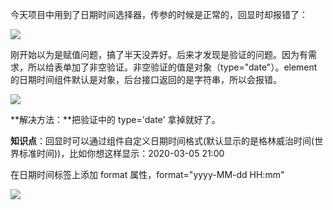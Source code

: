 今天项目中用到了日期时间选择器，传参的时候是正常的，回显时却报错了：

![](https://i.imgur.com/EW90SRg.png)

刚开始以为是赋值问题，搞了半天没弄好。后来才发现是验证的问题。因为有需求，所以给表单加了非空验证。非空验证的值是对象（type="date"）。element 的日期时间组件默认是对象，后台接口返回的是字符串，所以会报错。

![](https://i.imgur.com/99hGyPs.png)

**解决方法：**把验证中的 type='date' 拿掉就好了。

**知识点**：回显时可以通过组件自定义日期时间格式(默认显示的是格林威治时间(世界标准时间))，比如你想这样显示：2020-03-05 21:00

在日期时间标签上添加 format 属性，format="yyyy-MM-dd HH:mm"

![](https://i.imgur.com/gSLBC1W.png)